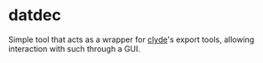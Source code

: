 # datdec
Simple tool that acts as a wrapper for [clyde](https://github.com/threerings/clyde)'s export tools, allowing interaction with such through a GUI.
